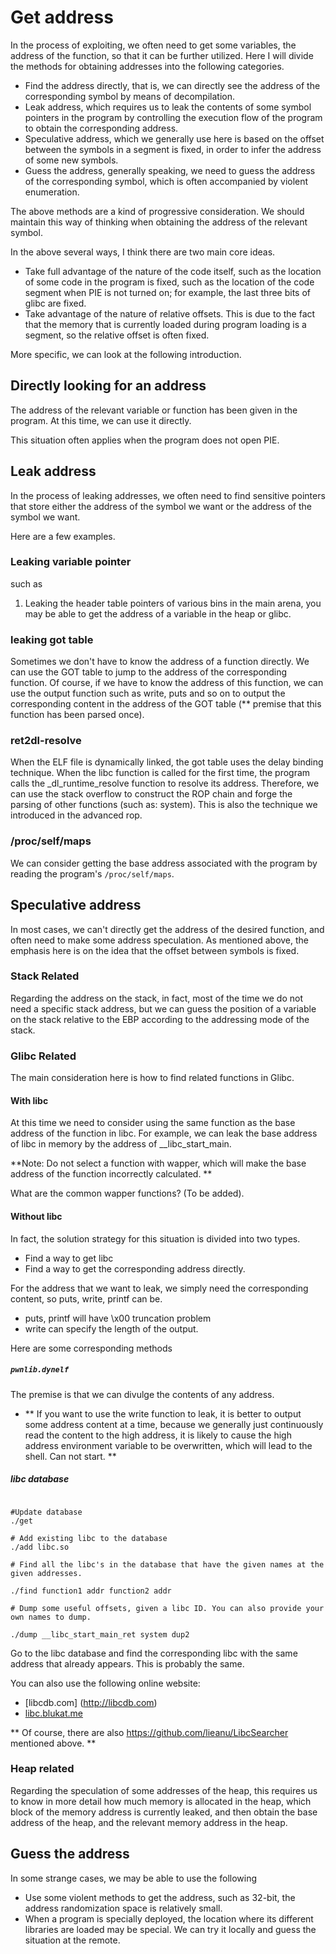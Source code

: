 # Get address


In the process of exploiting, we often need to get some variables, the address of the function, so that it can be further utilized. Here I will divide the methods for obtaining addresses into the following categories.


- Find the address directly, that is, we can directly see the address of the corresponding symbol by means of decompilation.
- Leak address, which requires us to leak the contents of some symbol pointers in the program by controlling the execution flow of the program to obtain the corresponding address.
- Speculative address, which we generally use here is based on the offset between the symbols in a segment is fixed, in order to infer the address of some new symbols.
- Guess the address, generally speaking, we need to guess the address of the corresponding symbol, which is often accompanied by violent enumeration.


The above methods are a kind of progressive consideration. We should maintain this way of thinking when obtaining the address of the relevant symbol.


In the above several ways, I think there are two main core ideas.


- Take full advantage of the nature of the code itself, such as the location of some code in the program is fixed, such as the location of the code segment when PIE is not turned on; for example, the last three bits of glibc are fixed.
- Take advantage of the nature of relative offsets. This is due to the fact that the memory that is currently loaded during program loading is a segment, so the relative offset is often fixed.


More specific, we can look at the following introduction.


## Directly looking for an address


The address of the relevant variable or function has been given in the program. At this time, we can use it directly.


This situation often applies when the program does not open PIE.


## Leak address


In the process of leaking addresses, we often need to find sensitive pointers that store either the address of the symbol we want or the address of the symbol we want.


Here are a few examples.


### Leaking variable pointer


such as


1. Leaking the header table pointers of various bins in the main arena, you may be able to get the address of a variable in the heap or glibc.


### leaking got table


Sometimes we don&#39;t have to know the address of a function directly. We can use the GOT table to jump to the address of the corresponding function. Of course, if we have to know the address of this function, we can use the output function such as write, puts and so on to output the corresponding content in the address of the GOT table (** premise that this function has been parsed once).


### ret2dl-resolve 



When the ELF file is dynamically linked, the got table uses the delay binding technique. When the libc function is called for the first time, the program calls the _dl_runtime_resolve function to resolve its address. Therefore, we can use the stack overflow to construct the ROP chain and forge the parsing of other functions (such as: system). This is also the technique we introduced in the advanced rop.


### /proc/self/maps



We can consider getting the base address associated with the program by reading the program&#39;s `/proc/self/maps`.


## Speculative address


In most cases, we can&#39;t directly get the address of the desired function, and often need to make some address speculation. As mentioned above, the emphasis here is on the idea that the offset between symbols is fixed.


### Stack Related



Regarding the address on the stack, in fact, most of the time we do not need a specific stack address, but we can guess the position of a variable on the stack relative to the EBP according to the addressing mode of the stack.


### Glibc Related



The main consideration here is how to find related functions in Glibc.


#### With libc


At this time we need to consider using the same function as the base address of the function in libc. For example, we can leak the base address of libc in memory by the address of __libc_start_main.


**Note: Do not select a function with wapper, which will make the base address of the function incorrectly calculated. **


What are the common wapper functions? (To be added).


#### Without libc


In fact, the solution strategy for this situation is divided into two types.


- Find a way to get libc
- Find a way to get the corresponding address directly.


For the address that we want to leak, we simply need the corresponding content, so puts, write, printf can be.


- puts, printf will have \x00 truncation problem
- write can specify the length of the output.


Here are some corresponding methods


##### `pwnlib.dynelf`


The premise is that we can divulge the contents of any address.


- ** If you want to use the write function to leak, it is better to output some address content at a time, because we generally just continuously read the content to the high address, it is likely to cause the high address environment variable to be overwritten, which will lead to the shell. Can not start. **


##### libc database


```shell

#Update database
./get

# Add existing libc to the database
./add libc.so 

# Find all the libc's in the database that have the given names at the given addresses. 

./find function1 addr function2 addr

# Dump some useful offsets, given a libc ID. You can also provide your own names to dump.

./dump __libc_start_main_ret system dup2

```



Go to the libc database and find the corresponding libc with the same address that already appears. This is probably the same.


You can also use the following online website:


- [libcdb.com] (http://libcdb.com)
- [libc.blukat.me](https://libc.blukat.me)



** Of course, there are also https://github.com/lieanu/LibcSearcher mentioned above. **


### Heap related



Regarding the speculation of some addresses of the heap, this requires us to know in more detail how much memory is allocated in the heap, which block of the memory address is currently leaked, and then obtain the base address of the heap, and the relevant memory address in the heap.


## Guess the address


In some strange cases, we may be able to use the following


- Use some violent methods to get the address, such as 32-bit, the address randomization space is relatively small.
- When a program is specially deployed, the location where its different libraries are loaded may be special. We can try it locally and guess the situation at the remote.
